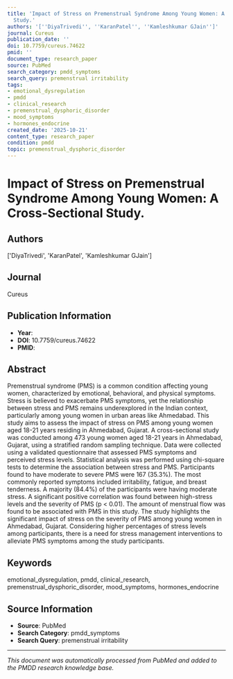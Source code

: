 ```yaml
---
title: 'Impact of Stress on Premenstrual Syndrome Among Young Women: A Cross-Sectional
  Study.'
authors: '[''DiyaTrivedi'', ''KaranPatel'', ''Kamleshkumar GJain'']'
journal: Cureus
publication_date: ''
doi: 10.7759/cureus.74622
pmid: ''
document_type: research_paper
source: PubMed
search_category: pmdd_symptoms
search_query: premenstrual irritability
tags:
- emotional_dysregulation
- pmdd
- clinical_research
- premenstrual_dysphoric_disorder
- mood_symptoms
- hormones_endocrine
created_date: '2025-10-21'
content_type: research_paper
condition: pmdd
topic: premenstrual_dysphoric_disorder
---
```


# Impact of Stress on Premenstrual Syndrome Among Young Women: A Cross-Sectional Study.

## Authors
['DiyaTrivedi', 'KaranPatel', 'Kamleshkumar GJain']

## Journal
Cureus

## Publication Information
- **Year**: 
- **DOI**: 10.7759/cureus.74622
- **PMID**: 

## Abstract
Premenstrual syndrome (PMS) is a common condition affecting young women, characterized by emotional, behavioral, and physical symptoms. Stress is believed to exacerbate PMS symptoms, yet the relationship between stress and PMS remains underexplored in the Indian context, particularly among young women in urban areas like Ahmedabad. This study aims to assess the impact of stress on PMS among young women aged 18-21 years residing in Ahmedabad, Gujarat. A cross-sectional study was conducted among 473 young women aged 18-21 years in Ahmedabad, Gujarat, using a stratified random sampling technique. Data were collected using a validated questionnaire that assessed PMS symptoms and perceived stress levels. Statistical analysis was performed using chi-square tests to determine the association between stress and PMS. Participants found to have moderate to severe PMS were 167 (35.3%). The most commonly reported symptoms included irritability, fatigue, and breast tenderness. A majority (84.4%) of the participants were having moderate stress. A significant positive correlation was found between high-stress levels and the severity of PMS (p < 0.01). The amount of menstrual flow was found to be associated with PMS in this study. The study highlights the significant impact of stress on the severity of PMS among young women in Ahmedabad, Gujarat. Considering higher percentages of stress levels among participants, there is a need for stress management interventions to alleviate PMS symptoms among the study participants.

## Keywords
emotional_dysregulation, pmdd, clinical_research, premenstrual_dysphoric_disorder, mood_symptoms, hormones_endocrine

## Source Information
- **Source**: PubMed
- **Search Category**: pmdd_symptoms
- **Search Query**: premenstrual irritability

---
*This document was automatically processed from PubMed and added to the PMDD research knowledge base.*
